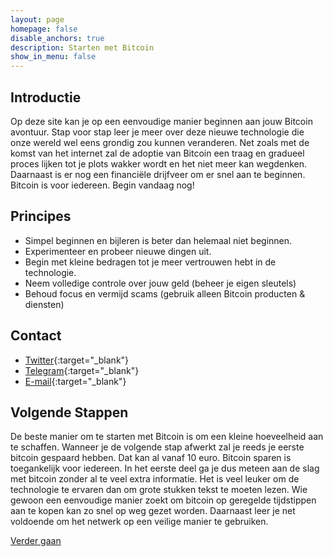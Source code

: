 ```yaml
---
layout: page
homepage: false
disable_anchors: true
description: Starten met Bitcoin
show_in_menu: false
---
```


## Introductie
Op deze site kan je op een eenvoudige manier beginnen aan jouw Bitcoin avontuur. Stap voor stap leer je meer over deze nieuwe technologie die onze wereld wel eens grondig zou kunnen veranderen. Net zoals met de komst van het internet zal de adoptie van Bitcoin een traag en gradueel proces lijken tot je plots wakker wordt en het niet meer kan wegdenken. Daarnaast is er nog een financiële drijfveer om er snel aan te beginnen. Bitcoin is voor iedereen. Begin vandaag nog!

## Principes
* Simpel beginnen en bijleren is beter dan helemaal niet beginnen.
* Experimenteer en probeer nieuwe dingen uit.
* Begin met kleine bedragen tot je meer vertrouwen hebt in de technologie.
* Neem volledige controle over jouw geld (beheer je eigen sleutels)
* Behoud focus en vermijd scams (gebruik alleen Bitcoin producten & diensten)

## Contact
* [Twitter](https://twitter.com/spaartech/){:target="_blank"}
* [Telegram](https://t.me/joinchat/HItrq652BGoBZMJA){:target="_blank"}
* [E-mail](mailto:spaartechnologie@bewijsvanwerk.com){:target="_blank"}

## Volgende Stappen
De beste manier om te starten met Bitcoin is om een kleine hoeveelheid aan te schaffen. Wanneer je de volgende stap afwerkt zal je reeds je eerste bitcoin gespaard hebben. Dat kan al vanaf 10 euro. Bitcoin sparen is toegankelijk voor iedereen. In het eerste deel ga je dus meteen aan de slag met bitcoin zonder al te veel extra informatie. Het is veel leuker om de technologie te ervaren dan om grote stukken tekst te moeten lezen. Wie gewoon een eenvoudige manier zoekt om bitcoin op geregelde tijdstippen aan te kopen kan zo snel op weg gezet worden. Daarnaast leer je net voldoende om het netwerk op een veilige manier te gebruiken.

[Verder gaan](documentation/stap1.md)
